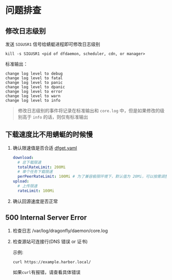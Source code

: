 # 问题排查

## 修改日志级别

发送 `SIGUSR1` 信号给蜻蜓进程即可修改日志级别

```shell
kill -s SIGUSR1 <pid of dfdaemon, scheduler, cdn, or manager>
```

标准输出：

```text
change log level to debug
change log level to fatal
change log level to panic
change log level to dpanic
change log level to error
change log level to warn
change log level to info
```

> 修改日志级别的事件将记录在标准输出和 `core.log` 中，但是如果修改的级别高于 `info` 的话，则仅有标准输出

## 下载速度比不用蜻蜓的时候慢

1. 确认限速值是否合适 [dfget.yaml](https://github.com/dragonflyoss/Dragonfly2/blob/main/docs/zh-CN/config/dfget.yaml#L61)

    ```yaml
    download:
      # 总下载限速
      totalRateLimit: 200Mi
      # 单个任务下载限速
      perPeerRateLimit: 100Mi # 为了兼容极限环境下，默认值为 20Mi，可以按需调整
    upload:
      # 上传限速
      rateLimit: 100Mi
    ```

2. 确认回源速度是否正常

## 500 Internal Server Error

1. 检查日志 /var/log/dragonfly/daemon/core.log

2. 检查源站可连接行(DNS 错误 or 证书)

    示例:

    ```shell
    curl https://example.harbor.local/
    ```

    如果`curl`有报错，请查看具体错误
